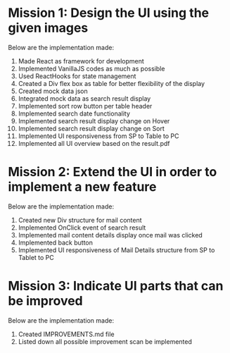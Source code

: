 # Mission 1: Design the UI using the given images

Below are the implementation made:

 1. Made React as framework for development
 2. Implemented VanillaJS codes as much as possible
 3. Used ReactHooks for state management
 4. Created a Div flex box as table for better flexibility of the display
 5. Created mock data json
 6. Integrated mock data as search result display
 7. Implemented sort row button per table header
 8. Implemented search date functionality
 9. Implemented search result display change on Hover
 10. Implemented search result display change on Sort
 11. Implemented UI responsiveness from SP to Table to PC 
 12. Implemented all UI overview based on the result.pdf

# Mission 2: Extend the UI in order to implement a new feature

Below are the implementation made:

 1. Created new Div structure for mail content
 2. Implemented OnClick event of search result
 3. Implemented mail content details display once mail was clicked
 4. Implemented back button
 5. Implemented UI responsiveness of Mail Details structure from SP to Tablet to PC

# Mission 3: Indicate UI parts that can be improved

Below are the implementation made:

 1. Created IMPROVEMENTS.md file
 2. Listed down all possible improvement scan be implemented
